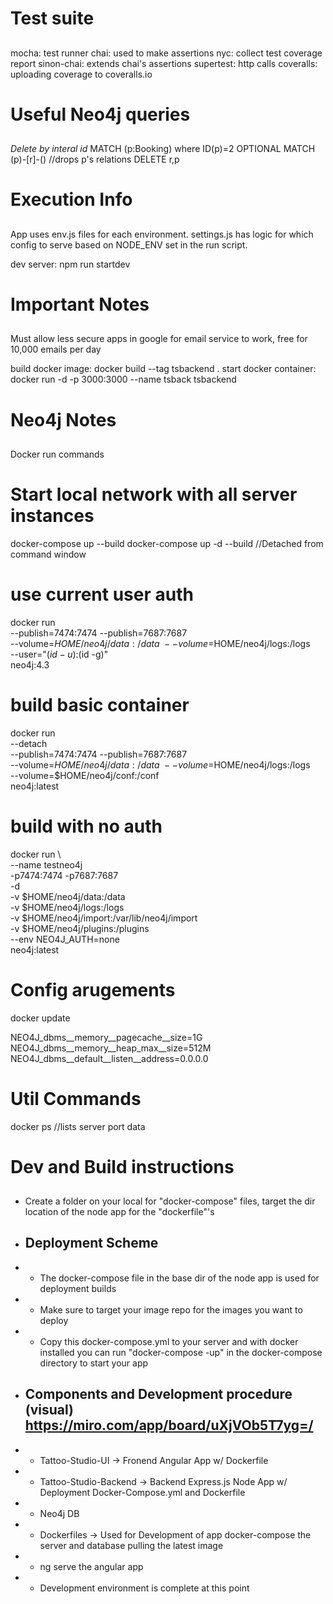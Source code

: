 ##
# Test suite
##
mocha: test runner 
chai: used to make assertions
nyc: collect test coverage report
sinon-chai: extends chai's assertions
supertest: http calls
coveralls: uploading coverage to coveralls.io

##
# Useful Neo4j queries
##
*Delete by interal id*
MATCH (p:Booking) where ID(p)=2
OPTIONAL MATCH (p)-[r]-() //drops p's relations
DELETE r,p 

##
# Execution Info
##
App uses env.js files for each environment.
settings.js has logic for which config to serve based on NODE_ENV set in the run script.


dev server: npm run startdev

##
# Important Notes
##

Must allow less secure apps in google for email service to work, free for 10,000 emails per day

build docker image: docker build --tag tsbackend . 
start docker container: docker run -d -p 3000:3000 --name tsback tsbackend

##
# Neo4j Notes
##

Docker run commands

# Start local network with all server instances
docker-compose up --build
docker-compose up -d --build //Detached from command window

# use current user auth
docker run \
    --publish=7474:7474 --publish=7687:7687 \
    --volume=$HOME/neo4j/data:/data \
    --volume=$HOME/neo4j/logs:/logs \
    --user="$(id -u):$(id -g)" \
    neo4j:4.3

# build basic container
docker run \
    --detach \
    --publish=7474:7474 --publish=7687:7687 \
    --volume=$HOME/neo4j/data:/data \
    --volume=$HOME/neo4j/logs:/logs \
    --volume=$HOME/neo4j/conf:/conf \
    neo4j:latest

# build with no auth
docker run \                                      
    --name testneo4j \
    -p7474:7474 -p7687:7687 \
    -d \
    -v $HOME/neo4j/data:/data \
    -v $HOME/neo4j/logs:/logs \
    -v $HOME/neo4j/import:/var/lib/neo4j/import \
    -v $HOME/neo4j/plugins:/plugins \
    --env NEO4J_AUTH=none \
    neo4j:latest


# Config arugements
docker update 

NEO4J_dbms__memory__pagecache__size=1G
NEO4J_dbms__memory__heap_max__size=512M
NEO4J_dbms__default__listen__address=0.0.0.0

# Util Commands
docker ps //lists server port data


##
# Dev and Build instructions
##

- Create a folder on your local for "docker-compose" files, target the dir location of the node app for the "dockerfile"'s  
- ## Deployment Scheme
- - The docker-compose file in the base dir of the node app is used for deployment builds
- - Make sure to target your image repo for the images you want to deploy
- - Copy this docker-compose.yml to your server and with docker installed you can run "docker-compose -up" in the docker-compose directory to start your app
- ## Components and Development procedure (visual) https://miro.com/app/board/uXjVOb5T7yg=/
- - Tattoo-Studio-UI -> Fronend Angular App w/ Dockerfile
- - Tattoo-Studio-Backend -> Backend Express.js Node App w/ Deployment Docker-Compose.yml and Dockerfile
- - Neo4j DB
- - Dockerfiles -> Used for Development of app docker-compose the server and database pulling the latest image
- - ng serve the angular app
- - Development environment is complete at this point